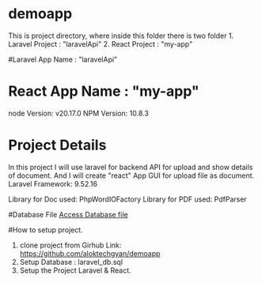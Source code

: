 # demoapp
This is project directory, where inside this folder there is two folder 
        1. Laravel Project : "laravelApi" 
        2. React Project   : "my-app" 
        
#Laravel App Name : "laravelApi"

# React App Name : "my-app"
node Version: v20.17.0
NPM Version: 10.8.3

# Project Details
In this project I will use laravel for backend API for upload and show details of document.
And I will create "react" App GUI for upload file as document.
Laravel Framework:  9.52.16 

Library for Doc used: PhpWordIOFactory
Library for PDF used: PdfParser

#Database File
<a href="laravel_db.sql">Access Database file</a>

#How to setup project.
1. clone project from Girhub Link: https://github.com/aloktechgyan/demoapp
2. Setup Database : laravel_db.sql
3. Setup the Project Laravel & React.

